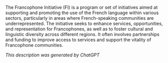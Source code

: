 The Francophone Initiative (FI) is a program or set of initiatives aimed at supporting and promoting the use of the French language within various sectors, particularly in areas where French-speaking communities are underrepresented. The initiative seeks to enhance services, opportunities, and representation for Francophones, as well as to foster cultural and linguistic diversity across different regions. It often involves partnerships and funding to improve access to services and support the vitality of Francophone communities.

*This description was generated by ChatGPT*